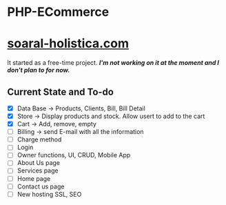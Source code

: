 # PHP-ECommerce
# [soaral-holistica.com](https://soaral-holistica.000webhostapp.com/)
It started as a free-time project. *__I'm not working on it at the moment and I don't plan to for now.__*

## Current State and To-do
- [x] Data Base -> Products, Clients, Bill, Bill Detail
- [x] Store -> Display products and stock. Allow usert to add to the cart
- [x] Cart -> Add, remove, empty
- [ ] Billing -> send E-mail with all the information
- [ ] Charge method
- [ ] Login
- [ ] Owner functions, UI, CRUD, Mobile App
- [ ] About Us page
- [ ] Services page
- [ ] Home page
- [ ] Contact us page
- [ ] New hosting SSL, SEO
